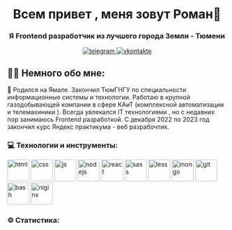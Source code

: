 <div id="header" align="center">
    <h1>Всем привет , меня зовут Роман👋</h1>
    <h3>Я Frontend разработчик из лучшего города Земли - Тюмени</h3>
</div>

<div id="socials" align="center">
    <a href="https://t.me/polezhaevr"> 
    <img src = "https://img.shields.io/badge/Telegram-blue?style=for-the-badge&logo=telegram&logoColor=white" alt="telegram" />
    </a>
    <a href="https://vk.com/r.armstrong95"> 
    <img src = "https://img.shields.io/badge/VK-blue?style=for-the-badge&logo=vk&logoColor=white" alt="vkontakte"/>
    </a>
</div>

## 👨‍💻 Немного обо мне: 

🔭 Родился на Ямале. Закончил ТюмГНГУ по специальности  информационные системы и технологии. Работаю в крупной
газодобывающей компании в сфере КАиТ (комплексной автоматизации и телемахиники ). Всегда увлекался IT технологиями , но с недавних пор занимаюсь Frontend разработкой. С декабря 2022 по 2023 год закончил курс Яндекс практикума - веб разрабочтик.

### 💻 Технологии и инструменты:
<img src="https://cdn.jsdelivr.net/gh/devicons/devicon/icons/html5/html5-original.svg" title="html" width="50px" height="50px"/>
<img src="https://cdn.jsdelivr.net/gh/devicons/devicon/icons/css3/css3-original.svg" title="css" width="50px" height="50px"/>
<img src="https://cdn.jsdelivr.net/gh/devicons/devicon/icons/javascript/javascript-original.svg" title="js"  width="50px" height="50px"/>
<img src="https://cdn.jsdelivr.net/gh/devicons/devicon/icons/nodejs/nodejs-original.svg" title="nodejs" width="50px" height="50px"/>
<img src="https://cdn.jsdelivr.net/gh/devicons/devicon/icons/react/react-original.svg" title="react" width="50px" height="50px"/>
<img src="https://cdn.jsdelivr.net/gh/devicons/devicon/icons/sass/sass-original.svg" title="sass" width="50px" height="50px"/>
<img src="https://cdn.jsdelivr.net/gh/devicons/devicon/icons/less/less-plain-wordmark.svg" title="less" width="50px" height="50px"/>
<img src="https://cdn.jsdelivr.net/gh/devicons/devicon/icons/mongodb/mongodb-original.svg" title="mongo" width="50px" height="50px"/>
<img src="https://cdn.jsdelivr.net/gh/devicons/devicon/icons/github/github-original-wordmark.svg" title="git" width="50px" height="50px"/>
<img src="https://cdn.jsdelivr.net/gh/devicons/devicon/icons/bash/bash-original.svg" title="bash" width="50px" height="50px"/>
<img src="https://cdn.jsdelivr.net/gh/devicons/devicon/icons/nginx/nginx-original.svg" title="niginx" width="50px" height="50px"/>

### ⚙️ Статистика:
<div id="stats" align="center">
    <img src="https://github-profile-summary-cards.vercel.app/api/cards/profile-details?username=polezhaevr&theme=github_dark" alt=""/>
    <img src="https://github-profile-summary-cards.vercel.app/api/cards/most-commit-language?username=polezhaevr&theme=github_dark" alt=""/>
    <img src="https://github-profile-summary-cards.vercel.app/api/cards/stats?username=polezhaevr&theme=github_dark" alt=""/>
</div>
          
          
          
          
          
          
          

        





